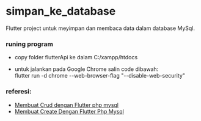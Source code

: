 # simpan_ke_database

Flutter project untuk meyimpan dan membaca data dalam database MySql.


### runing program
-  copy folder flutterApi ke dalam C:/xampp/htdocs

- untuk jalankan pada Google Chrome salin code dibawah:<br>
flutter run -d chrome --web-browser-flag "--disable-web-security" 

### referesi:
- [Membuat Crud dengan Flutter php mysql](https://www.youtube.com/watch?v=2lXrs08oRlw&t=1855s&ab_channel=ITMZSCHANNEL-OFFICIAL)
- [Membuat Create Dengan Flutter Php Mysql](https://www.youtube.com/watch?v=QeUPYtGtqjE&t=1639s&ab_channel=ITMZSCHANNEL-OFFICIAL)
